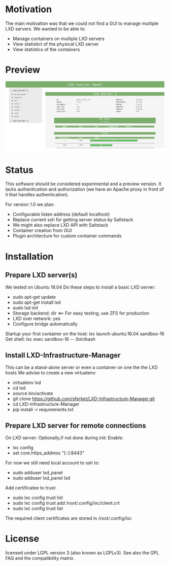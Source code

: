 # Motivation
The main motivation was that we could not find a GUI to manage multiple LXD servers. 
We wanted to be able to:
- Manage containers on multiple LXD servers
- View statistict of the physical LXD server
- View statistics of the containers

# Preview
![Alt text](/screenshots/screenshot1.png?raw=true "Overview")

# Status
This software should be considered experimental and a preview version. 
It lacks authentication and authorization (we have an Apache proxy in front of it that handles authentication). 

For version 1.0 we plan:
- Configurable listen address (default localhost)
- Replace current ssh for getting server status by Saltstack
- We might also replace LXD API with Saltstack
- Container creation from GUI
- Plugin architecture for custom container commands  

# Installation
## Prepare LXD server(s)
We tested on Ubuntu 16.04
Do these steps to install a basic LXD server:
- sudo apt-get update
- sudo apt-get install lxd
- sudo lxd init
- Storage backend: dir			<== For easy testing, use ZFS for production
- LXD over network: yes
- Configure bridge automatically


Startup your first container on the host:
lxc launch ubuntu:16.04 sandbox-16
Get shell: lxc exec sandbox-16 -- /bin/bash

## Install LXD-Infrastructure-Manager
This can be a stand-alone server or even a container on one the the LXD hosts
We advise to create a new virtualenv: 
- virtualenv lxd
- cd lxd
- source bin/activate
- git clone https://github.com/sferket/LXD-Infrastructure-Manager.git
- cd LXD-Infrastructure-Manager
- pip install -r requirements.txt

## Prepare LXD server for remote connections
On LXD server:
Optionally,if not done during init:  Enable:
- lxc config 
- set core.https_address "[::]:8443"

For now we still need local account to ssh to:
- sudo adduser lxd_panel
- sudo adduser lxd_panel lxd

Add certificatee to trust:
- sudo lxc config trust list
- sudo lxc config trust add /root/.config/lxc/client.crt
- sudo lxc config trust list

The required client certificates are stored in /root/.config/lxc


# License
licensed under LGPL version 3 (also known as LGPLv3). See also the GPL FAQ and the compatibility matrix.
